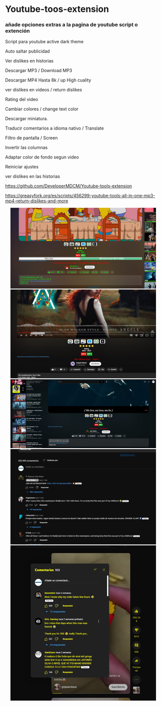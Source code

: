 # Youtube-toos-extension

### añade opciones extras a la pagina de youtube script o extención
Script para youtube active dark theme

Auto saltar publicidad

Ver dislikes en historias

Descargar MP3 / Download MP3

Descargar MP4 Hasta 8k / up High cuality

ver dislikes en videos / return dislikes

Rating del video

Cambiar colores / change text color

Descargar miniatura.

Traducir comentarios a idioma nativo / Translate 

Filtro de pantalla / Screen 

Invertir las columnas

Adaptar color de fondo segun video

Reiniciar ajustes

ver dislikes en las historias

https://github.com/DeveloperMDCM/Youtube-tools-extension

https://greasyfork.org/es/scripts/456299-youtube-tools-all-in-one-mp3-mp4-return-dislikes-and-more

<div align="center">
<img src="bg5.jpg" width="470">
<img src="bg1.jpg" width="470">
<img src="b3.jpg" width="470">
<img src="bg2.jpg" width="470">
<img src="bg4.jpg" width="470">

</div>
